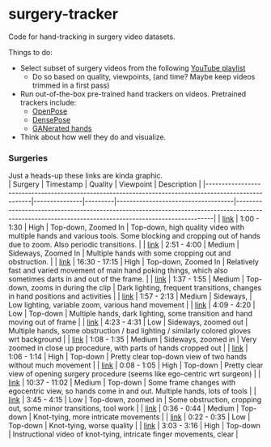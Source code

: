 # surgery-tracker

Code for hand-tracking in surgery video datasets.

Things to do:

- Select subset of surgery videos from the following [YouTube playlist](https://www.youtube.com/playlist?list=PLegrqXHtHobDKdZDCcao5N9fweWrNIOej)
  - Do so based on quality, viewpoints, (and time? Maybe keep videos trimmed in a first pass)
- Run out-of-the-box pre-trained hand trackers on videos. Pretrained trackers include:
  - [OpenPose](https://github.com/CMU-Perceptual-Computing-Lab/openpose)
  - [DensePose](https://github.com/facebookresearch/DensePose)
  - [GANerated hands](https://handtracker.mpi-inf.mpg.de/projects/GANeratedHands/)
- Think about how well they do and visualize.

### Surgeries

Just a heads-up these links are kinda graphic.  
| Surgery | Timestamp | Quality | Viewpoint | Description |
|------------------------------------------------------------------------------------------------------|---------------|---------|------------------------------------|-----------------------------------------------------------------------------------------------------------------------------------------------------|
| [link](https://www.youtube.com/watch?v=QRW1qV2lWcE&list=PLegrqXHtHobDKdZDCcao5N9fweWrNIOej&t=1m30s) | 1:00 - 1:30 | High | Top-down, Zoomed In | Top-down, high quality video with multiple hands and various tools. Some blocking and cropping out of hands due to zoom. Also periodic transitions. |
| [link](https://www.youtube.com/watch?v=GT-FLlE95KU&list=PLegrqXHtHobDKdZDCcao5N9fweWrNIOej&t=2m51s) | 2:51 - 4:00 | Medium | Sideways, Zoomed In | Multiple hands with some cropping out and obstruction. |
| [link](https://www.youtube.com/watch?v=GT-FLlE95KU&list=PLegrqXHtHobDKdZDCcao5N9fweWrNIOej&t=16m30s) | 16:30 - 17:15 | High | Top-down, Zoomed In | Relatively fast and varied movement of main hand poking things, which also sometimes darts in and out of the frame. |
| [link](https://www.youtube.com/watch?v=xcew3ycbG50&list=PLegrqXHtHobDKdZDCcao5N9fweWrNIOej&t=1m:37s) | 1:37 - 1:55 | Medium | Top-down, zooms in during the clip | Dark lighting, frequent transitions, changes in hand positions and activities |
| [link](https://www.youtube.com/watch?v=xcew3ycbG50&list=PLegrqXHtHobDKdZDCcao5N9fweWrNIOej&t=1m57s) | 1:57 - 2:13 | Medium | Sideways, | Low lighting, variable zoom, various hand movement |
| [link](https://www.youtube.com/watch?v=xcew3ycbG50&list=PLegrqXHtHobDKdZDCcao5N9fweWrNIOej&t=4m09s) | 4:09 - 4:20 | Low | Top-down | Multiple hands, dark lighting, some transition and hand moving out of frame |
| [link](https://www.youtube.com/watch?v=xcew3ycbG50&list=PLegrqXHtHobDKdZDCcao5N9fweWrNIOej&t=4m23s) | 4:23 - 4:31 | Low | Sideways, zoomed out | Multiple hands, some obstruction / bad lighting / similarly colored gloves wrt background |
| [link](https://www.youtube.com/watch?v=iUwBjZUs_xo&list=PLegrqXHtHobDKdZDCcao5N9fweWrNIOej&t=1m08s) | 1:08 - 1:35 | Medium | Sideways, zoomed in | Very zoomed in close up procedure, with parts of hands cropped out |
| [link](https://www.youtube.com/watch?v=VFyJ65hEF3k&list=PLegrqXHtHobDKdZDCcao5N9fweWrNIOej&t=1m06s) | 1:06 - 1:14 | High | Top-down | Pretty clear top-down view of two hands without much movement |
| [link](https://www.youtube.com/watch?v=txCYSkZIrjE&list=PLegrqXHtHobDKdZDCcao5N9fweWrNIOej&t=0m08s) | 0:08 - 1:05 | High | Top-down | Pretty clear view of opening surgery procedure (seems like ego-centric wrt surgeon) |
| [link](https://www.youtube.com/watch?v=txCYSkZIrjE&list=PLegrqXHtHobDKdZDCcao5N9fweWrNIOej&t=10m37s) | 10:37 - 11:02 | Medium | Top-down | Some frame changes with egocentric view, so hands come in and out. Multiple hands, lots of tools |
| [link](https://www.youtube.com/watch?v=AGQ-PTm4-HA&list=PLegrqXHtHobDKdZDCcao5N9fweWrNIOej&t=3m45s) | 3:45 - 4:15 | Low | Top-down, zoomed in | Some obstruction, cropping out, some minor transitions, tool work |
| [link](https://www.youtube.com/watch?v=OtqdK-IHp5U&list=PLegrqXHtHobDKdZDCcao5N9fweWrNIOej&t=0m36s) | 0:36 - 0:44 | Medium | Top-down | Knot-tying, more intricate movements |
| [link](https://www.youtube.com/watch?v=OtqdK-IHp5U&list=PLegrqXHtHobDKdZDCcao5N9fweWrNIOej&t=0m26s) | 0:22 - 0:35 | Low | Top-down | Knot-tying, worse quality |
| [link](https://www.youtube.com/watch?v=OtqdK-IHp5U&list=PLegrqXHtHobDKdZDCcao5N9fweWrNIOej&t=3m03s) | 3:03 - 3:16 | High | Top-down | Instructional video of knot-tying, intricate finger movements, clear |
